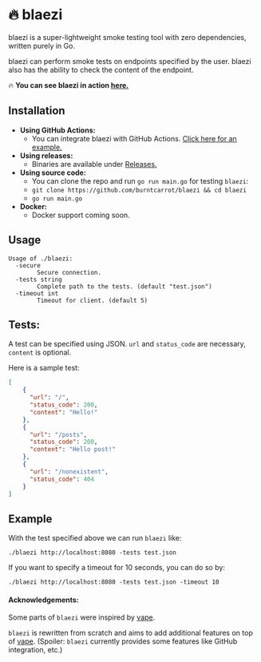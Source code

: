 # 🔥 blaezi

blaezi is a super-lightweight smoke testing tool with zero dependencies, written purely in Go.

blaezi can perform smoke tests on endpoints specified by the user. blaezi also has the ability to check the content of the endpoint.

🔥 **You can see blaezi in action [here.](https://github.com/burntcarrot/blaezi-action-test/actions)**

## Installation

- **Using GitHub Actions:**
  - You can integrate blaezi with GitHub Actions. [Click here for an example.](https://github.com/burntcarrot/blaezi-action-test)
- **Using releases:**
  - Binaries are available under [Releases.](https://github.com/burntcarrot/blaezi/releases)
- **Using source code:**
  - You can clone the repo and run `go run main.go` for testing `blaezi`:
  - `git clone https://github.com/burntcarrot/blaezi && cd blaezi`
  - `go run main.go`
- **Docker:**
  - Docker support coming soon.

## Usage

```
Usage of ./blaezi:
  -secure
        Secure connection.
  -tests string
        Complete path to the tests. (default "test.json")
  -timeout int
        Timeout for client. (default 5)
```

## Tests:

A test can be specified using JSON. `url` and `status_code` are necessary, `content` is optional.

Here is a sample test:

```json
[
    {
      "url": "/",
      "status_code": 200,
      "content": "Hello!"
    },
    {
      "url": "/posts",
      "status_code": 200,
      "content": "Hello post!"
    },
    {
      "url": "/nonexistent",
      "status_code": 404
    }
]
```


## Example

With the test specified above we can run `blaezi` like:

```
./blaezi http://localhost:8080 -tests test.json
```

If you want to specify a timeout for 10 seconds, you can do so by:

```
./blaezi http://localhost:8080 -tests test.json -timeout 10
```

#### Acknowledgements:

Some parts of `blaezi` were inspired by [vape](https://github.com/symm/vape).

`blaezi` is rewritten from scratch and aims to add additional features on top of [vape](https://github.com/symm/vape). (Spoiler: `blaezi` currently provides some features like GitHub integration, etc.)

